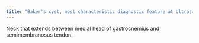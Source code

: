 ```yaml
---
title: "Baker's cyst, most characteristic diagnostic feature at Ultrasound?"
---
```

Neck that extends between medial head of gastrocnemius and semimembranosus tendon.

